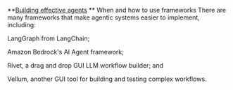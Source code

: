 **[Building effective agents](https://www.anthropic.com/research/building-effective-agents) **
When and how to use frameworks
There are many frameworks that make agentic systems easier to implement, including:

LangGraph from LangChain;

Amazon Bedrock's AI Agent framework;

Rivet, a drag and drop GUI LLM workflow builder; and

Vellum, another GUI tool for building and testing complex workflows.

